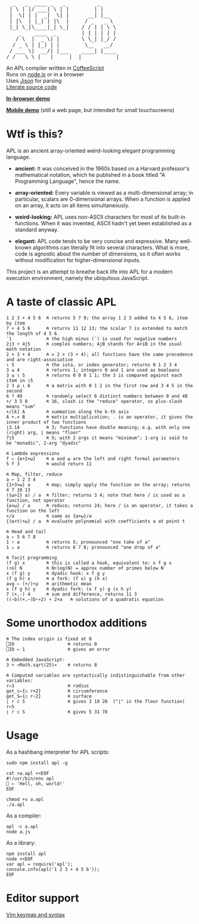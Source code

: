<pre>
  _   _  ____ _   _          _
 | \ | |/ ___| \ | |        | |
 |  \| | |  _|  \| |      __| |__
 | |\  | |_| | |\  |     / _   _ \
 |_| \_|\____|_| \_|    / / | | \ \
    _    ____  _        | | | | | |
   / \  |  _ \| |       \ \_| |_/ /
  / _ \ | |_) | |        \__   __/
 / ___ \|  __/| |___    ____| |____
/_/   \_\_|   |_____|  |___________|
</pre>

An APL compiler written in [CoffeeScript](http://jashkenas.github.com/coffee-script/)<br/>
Runs on [node.js](http://nodejs.org/) or in a browser<br/>
Uses [Jison](http://zaach.github.com/jison/) for parsing<br/>
[Literate source code](http://ngn.github.com/apl/docs/builtins.html)

**[In-browser demo](http://ngn.github.com/apl/web/index.html)**

**[Mobile demo](http://ngn.github.com/apl/m/index.html)** (still a web page,
but intended for small touchscreens)

# Wtf is this?

APL is an ancient array-oriented weird-looking elegant programming language.

* **ancient:** It was conceived in the 1960s based on a Harvard professor's
  mathematical notation, which he published in a book titled "A Programming
  Language", hence the name.

* **array-oriented:** Every variable is viewed as a multi-dimensional array; in
  particular, scalars are 0-dimensional arrays.  When a function is applied on
  an array, it acts on all items simultaneously.

* **weird-looking:** APL uses non-ASCII characters for most of its built-in
  functions.  When it was invented, ASCII hadn't yet been established as a
  standard anyway.

* **elegant:** APL code tends to be very concise and expressive.  Many
  well-known algorithms can literally fit into several characters.  What is
  more, code is agnostic about the number of dimensions, so it often works
  without modification for higher-dimensional inputs.

This project is an attempt to breathe back life into APL for a modern
execution environment, namely the ubiquitous JavaScript.

# A taste of classic APL

    1 2 3 + 4 5 6  ⍝ returns 5 7 9; the array 1 2 3 added to 4 5 6, item by item
    7 + 4 5 6      ⍝ returns 11 12 13; the scalar 7 is extended to match the length of 4 5 6
    ¯1             ⍝ the high minus (¯) is used for negative numbers
    2j3 ÷ 4j5      ⍝ complex numbers; AjB stands for A+iB in the usual math notation
    2 × 3 + 4      ⍝ = 2 × (3 + 4); all functions have the same precedence and are right-associative
    ⍳ 5            ⍝ the iota, or index generator; returns 0 1 2 3 4
    3 ≤ 4          ⍝ returns 1; integers 0 and 1 are used as booleans
    3 ≤ ⍳ 5        ⍝ returns 0 0 0 1 1; the 3 is compared against each item in ⍳5
    2 3 ⍴ ⍳ 6      ⍝ a matrix with 0 1 2 in the first row and 3 4 5 in the second
    6 ? 49         ⍝ randomly select 6 distinct numbers between 0 and 48
    +/ 3 5 8       ⍝ 16, slash is the "reduce" operator, so plus-slash means "sum"
    +/[k] A        ⍝ summation along the k-th axis
    A +.× B        ⍝ matrix multiplication; . is an operator, it gives the inner product of two functions
    ⌊3.14          ⍝ 3; functions have double meaning; e.g. with only one (right) arg, ⌊ means "floor"
    7⌊5            ⍝ 5; with 2 args it means "minimum"; 1-arg is said to be "monadic", 2-arg "dyadic"

    ⍝ Lambda expressions
    f ← {⍺+2×⍵}    ⍝ ⍺ and ⍵ are the left and right formal parameters
    5 f 3          ⍝ would return 11

    ⍝ Map, filter, reduce
    a ← 1 2 3 4
    {1+3×⍵} a      ⍝ map; simply apply the function on the array; returns 4 7 10 13
    ({⍵>2} a) / a  ⍝ filter; returns 3 4; note that here / is used as a function, not operator
    {⍺×⍵} / a      ⍝ reduce; returns 24; here / is an operator, it takes a function on the left
    ×/a            ⍝ same as {⍺×⍵}/a
    {(⍺×t)+⍵} / a  ⍝ evaluate polynomial with coefficients a at point t

    ⍝ Head and tail
    a ← 5 6 7 8
    1 ↑ a          ⍝ returns 5; pronounced "one take of a"
    1 ↓ a          ⍝ returns 6 7 8; pronounced "one drop of a"

    ⍝ Tacit programming
    (f g) x        ⍝ this is called a hook, equivalent to: x f g x
    (÷⍟) N         ⍝ N÷log(N) = approx number of primes below N
    x (f g) y      ⍝ dyadic hook: x f g y
    (f g h) x      ⍝ a fork: (f x) g (h x)
    avg ← (+/)÷⍴   ⍝ arithmetic mean
    x (f g h) y    ⍝ dyadic fork: (x f y) g (x h y)
    7 (+,-) 4      ⍝ sum and difference, returns 11 3
    ((−b)(+,−)D⋆÷2) ÷ 2×a   ⍝ solutions of a quadratic equation


# Some unorthodox additions

    ⍝ The index origin is fixed at 0
    ⎕IO                    ⍝ returns 0
    ⎕IO ← 1                ⍝ gives an error

    ⍝ Embedded JavaScript:
    3 + «Math.sqrt(25)»    ⍝ returns 8

    ⍝ Computed variables are syntactically indistinguishable from other variables:
    r←3                    ⍝ radius
    get_c←{○ r×2}          ⍝ circumference
    get_S←{○ r⋆2}          ⍝ surface
    ⌊ r c S                ⍝ gives 3 18 28  ("⌊" is the floor function)
    r←5
    ⌊ r c S                ⍝ gives 5 31 78

# Usage

As a hashbang interpreter for APL scripts:

    sudo npm install apl -g

    cat >a.apl <<EOF
    #!/usr/bin/env apl
    ⎕ ← 'Hell, oh, world!'
    EOF

    chmod +x a.apl
    ./a.apl

As a compiler:

    apl -c a.apl
    node a.js

As a library:

    npm install apl
    node <<EOF
    var apl = require('apl');
    console.info(apl('1 2 3 + 4 5 6'));
    EOF

# Editor support

[Vim keymap and syntax](https://github.com/ngn/vim-apl)
